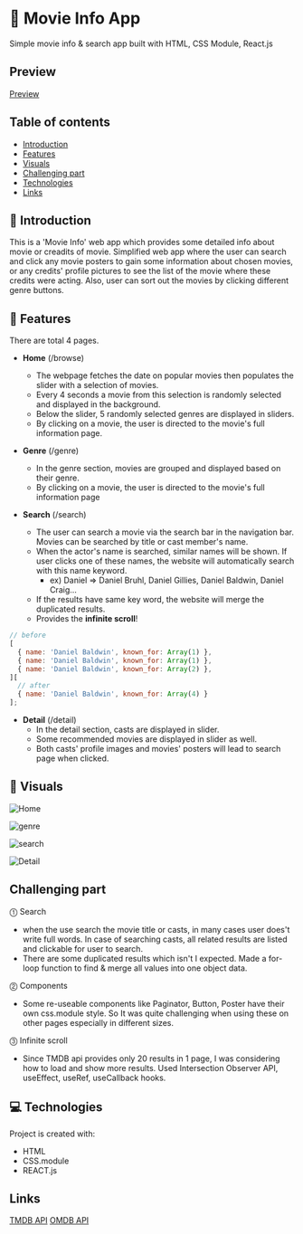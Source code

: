 # 🍿 Movie Info App

Simple movie info & search app built with HTML, CSS Module, React.js

## Preview

[Preview](https://movieapp-project2.vercel.app/)

## Table of contents



- [Introduction](#Introduction)
- [Features](#Features)
- [Visuals](#Visuals)
- [Challenging part](#Challenging-part)
- [Technologies](#Technologies)
- [Links](#Links)

## 🌼 Introduction



This is a 'Movie Info' web app which provides some detailed info about movie or creadits of movie. Simplified web app where the user can search and click any movie posters to gain some information about chosen movies, or any credits' profile pictures to see the list of the movie where these credits were acting. Also, user can sort out the movies by clicking different genre buttons.

## 🚀 Features



There are total 4 pages.

- **Home** (/browse)

  - The webpage fetches the date on popular movies then populates the slider with a selection of movies.
  - Every 4 seconds a movie from this selection is randomly selected and displayed in the background.
  - Below the slider, 5 randomly selected genres are displayed in sliders.
  - By clicking on a movie, the user is directed to the movie's full information page.

- **Genre** (/genre)

  - In the genre section, movies are grouped and displayed based on their genre.
  - By clicking on a movie, the user is directed to the movie's full information page

- **Search** (/search)
  - The user can search a movie via the search bar in the navigation bar. Movies can be searched by title or cast member's name.
  - When the actor's name is searched, similar names will be shown. If user clicks one of these names, the website will automatically search with this name keyword.
    - ex) Daniel => Daniel Bruhl, Daniel Gillies, Daniel Baldwin, Daniel Craig...
  - If the results have same key word, the website will merge the duplicated results.
  - Provides the **infinite scroll**!

```javascript
// before
[
  { name: 'Daniel Baldwin', known_for: Array(1) },
  { name: 'Daniel Baldwin', known_for: Array(1) },
  { name: 'Daniel Baldwin', known_for: Array(2) },
][
  // after
  { name: 'Daniel Baldwin', known_for: Array(4) }
];
```

- **Detail** (/detail)
  - In the detail section, casts are displayed in slider.
  - Some recommended movies are displayed in slider as well.
  - Both casts' profile images and movies' posters will lead to search page when clicked.

## 🎨 Visuals



![Home](/ReadmeImages/main.gif)

![genre](/ReadmeImages/genretodetail.gif)

![search](/ReadmeImages/searchtodetail.gif)

![Detail](/ReadmeImages/detailtosearch.gif)

## Challenging part



⓵ Search

- when the use search the movie title or casts, in many cases user does't write full words. In case of searching casts, all related results are listed and clickable for user to search.
- There are some duplicated results which isn't I expected. Made a for-loop function to find & merge all values into one object data.

⓶ Components

- Some re-useable components like Paginator, Button, Poster have their own css.module style. So It was quite challenging when using these on other pages especially in different sizes.

⓷ Infinite scroll

- Since TMDB api provides only 20 results in 1 page, I was considering how to load and show more results. Used Intersection Observer API, useEffect, useRef, useCallback hooks.

## 💻 Technologies



Project is created with:

- HTML
- CSS.module
- REACT.js

## Links

[TMDB API](https://api.themoviedb.org/3/ 'TMDB API')
[OMDB API](http://www.omdbapi.com/ 'OMDB API')
